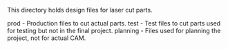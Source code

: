 This directory holds design files for laser cut parts.

prod - Production files to cut actual parts.
test - Test files to cut parts used for testing but not in the final project.
planning - Files used for planning the project, not for actual CAM.